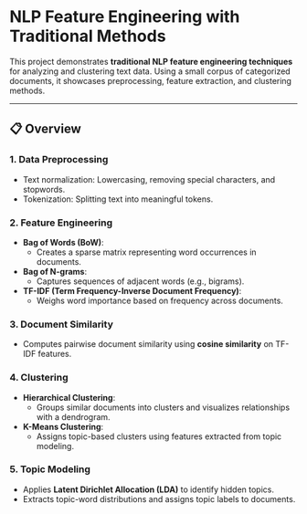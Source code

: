 # NLP Feature Engineering with Traditional Methods

This project demonstrates **traditional NLP feature engineering techniques** for analyzing and clustering text data. Using a small corpus of categorized documents, it showcases preprocessing, feature extraction, and clustering methods.

---

## 📋 Overview

### 1. **Data Preprocessing**
   - Text normalization: Lowercasing, removing special characters, and stopwords.
   - Tokenization: Splitting text into meaningful tokens.

### 2. **Feature Engineering**
   - **Bag of Words (BoW)**:
     - Creates a sparse matrix representing word occurrences in documents.
   - **Bag of N-grams**:
     - Captures sequences of adjacent words (e.g., bigrams).
   - **TF-IDF (Term Frequency-Inverse Document Frequency)**:
     - Weighs word importance based on frequency across documents.

### 3. **Document Similarity**
   - Computes pairwise document similarity using **cosine similarity** on TF-IDF features.

### 4. **Clustering**
   - **Hierarchical Clustering**:
     - Groups similar documents into clusters and visualizes relationships with a dendrogram.
   - **K-Means Clustering**:
     - Assigns topic-based clusters using features extracted from topic modeling.

### 5. **Topic Modeling**
   - Applies **Latent Dirichlet Allocation (LDA)** to identify hidden topics.
   - Extracts topic-word distributions and assigns topic labels to documents.
